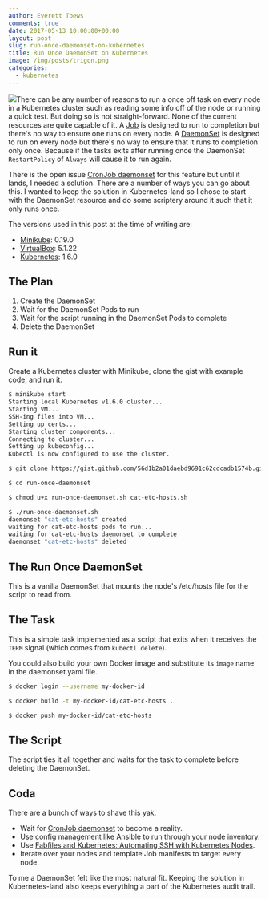 ```yaml
---
author: Everett Toews
comments: true
date: 2017-05-13 10:00:00+00:00
layout: post
slug: run-once-daemonset-on-kubernetes
title: Run Once DaemonSet on Kubernetes
image: /img/posts/trigon.png
categories:
  - kubernetes
---
```

<img class="img-right" src="{{ page.image }}"/>There can be any number of reasons to run a once off task on every node in a Kubernetes cluster such as reading some info off of the node or running a quick test. But doing so is not straight-forward. None of the current resources are quite capable of it. A [Job](https://kubernetes.io/docs/concepts/workloads/controllers/jobs-run-to-completion/) is designed to run to completion but there's no way to ensure one runs on every node. A [DaemonSet](https://kubernetes.io/docs/concepts/workloads/controllers/daemonset/) is designed to run on every node but there's no way to ensure that it runs to completion only once. Because if the tasks exits after running once the DaemonSet `RestartPolicy` of `Always` will cause it to run again.

<!--more-->

There is the open issue [CronJob daemonset](https://github.com/kubernetes/kubernetes/issues/36601) for this feature but until it lands, I needed a solution. There are a number of ways you can go about this. I wanted to keep the solution in Kubernetes-land so I chose to start with the DaemonSet resource and do some scriptery around it such that it only runs once.

The versions used in this post at the time of writing are:

* [Minikube](https://kubernetes.io/docs/getting-started-guides/minikube/): 0.19.0
* [VirtualBox](https://www.virtualbox.org/): 5.1.22
* [Kubernetes](https://kubernetes.io/): 1.6.0

## The Plan

1. Create the DaemonSet
1. Wait for the DaemonSet Pods to run
1. Wait for the script running in the DaemonSet Pods to complete
1. Delete the DaemonSet

## Run it

Create a Kubernetes cluster with Minikube, clone the gist with example code, and run it.

```bash
$ minikube start
Starting local Kubernetes v1.6.0 cluster...
Starting VM...
SSH-ing files into VM...
Setting up certs...
Starting cluster components...
Connecting to cluster...
Setting up kubeconfig...
Kubectl is now configured to use the cluster.

$ git clone https://gist.github.com/56d1b2a01daebd9691c62cdcadb1574b.git run-once-daemonset

$ cd run-once-daemonset

$ chmod u+x run-once-daemonset.sh cat-etc-hosts.sh

$ ./run-once-daemonset.sh
daemonset "cat-etc-hosts" created
waiting for cat-etc-hosts pods to run...
waiting for cat-etc-hosts daemonset to complete
daemonset "cat-etc-hosts" deleted
```

## The Run Once DaemonSet

This is a vanilla DaemonSet that mounts the node's /etc/hosts file for the script to read from.

<script src="https://gist.github.com/etoews/56d1b2a01daebd9691c62cdcadb1574b.js?file=daemonset.yaml"></script>

## The Task

This is a simple task implemented as a script that exits when it receives the `TERM` signal (which comes from `kubectl delete`).

<script src="https://gist.github.com/etoews/56d1b2a01daebd9691c62cdcadb1574b.js?file=cat-etc-hosts.sh"></script>

<script src="https://gist.github.com/etoews/56d1b2a01daebd9691c62cdcadb1574b.js?file=Dockerfile"></script>

You could also build your own Docker image and substitute its `image` name in the daemonset.yaml file.

```bash
$ docker login --username my-docker-id

$ docker build -t my-docker-id/cat-etc-hosts .

$ docker push my-docker-id/cat-etc-hosts
```

## The Script

The script ties it all together and waits for the task to complete before deleting the DaemonSet.

<script src="https://gist.github.com/etoews/56d1b2a01daebd9691c62cdcadb1574b.js?file=run-once-daemonset.sh"></script>

## Coda

There are a bunch of ways to shave this yak.

* Wait for [CronJob daemonset](https://github.com/kubernetes/kubernetes/issues/36601) to become a reality.
* Use config management like Ansible to run through your node inventory.
* Use [Fabfiles and Kubernetes: Automating SSH with Kubernetes Nodes](https://coreos.com/blog/integrating-fabric-with-kubernetes).
* Iterate over your nodes and template Job manifests to target every node.

To me a DaemonSet felt like the most natural fit. Keeping the solution in Kubernetes-land also keeps everything a part of the Kubernetes audit trail.
